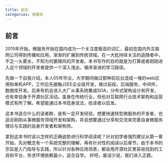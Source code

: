 ```yaml
---
title: 前言
categories: 微服务
---
```


## 前言
2015年开始，微服务开始在国内成为一个关注度极高的词汇，最初在国内外互联网公司得到传播和应用，渐渐的扩展到传统领域。在一大批持续关注的追随者中，不乏一头雾水，不知为何要跟风的开发者。本书写作的目的就是为打算或者刚刚进入这个领域的开发者提供一个深入浅出，循序渐进的学习路径。

先做一下自我介绍，本人05年毕业，大学期间做过那种前后台混成一堆的web应用和单机APP，工作后先接触J2EE企业级开发，做过前段，后端服务，中间件，数据库开发。后来有机会进入大厂从事系统集成SOA，分布式架构设计和开发，也有幸投身于开源社区活动。虽身在传统行业，但也对互联网行业技术架构和运营模式有所了解。希望能通过本书现身说法，给读者以启发。

这本书适合什么的读者群，是有一定开发经验，想要快速转型微服务的开发者，也适合刚刚从事微服务领域开发和架构，并且想要通过分享和交流来完善自身微服务理论与实践的自身开发者和架构师。

拿到这本书时该以怎样的正确姿势进行科学阅读呢？针对初学者强烈建议从第一章开始，先对概念有一个系统完整的理解，再有针对性的阅读以后章节。由于本书的宗旨是入门指导与实践，所以针对各种应用场景，都会用开源社区里容易找到的工具和平台，务求环境依赖最小，适合自学。
好吧，废话少说，我们进入正题。
